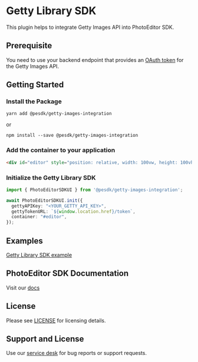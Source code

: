 # Getty Library SDK

This plugin helps to integrate Getty Images API into PhotoEditor SDK.

## Prerequisite

You need to use your backend endpoint that provides an [OAuth token](https://developer.gettyimages.com/docs/oauth-2.0/) for the Getty Images API.

## Getting Started

### Install the Package

```shell
yarn add @pesdk/getty-images-integration
```
or 
```
npm install --save @pesdk/getty-images-integration
```

### Add the container to your application

```html
<div id="editor" style="position: relative, width: 100vw, height: 100vh" />
```

### Initialize the Getty Library SDK

```typescript
import { PhotoEditorSDKUI } from '@pesdk/getty-images-integration';

await PhotoEditorSDKUI.init({
  gettyAPIKey: "<YOUR_GETTY_API_KEY>",
  gettyTokenURL: `${window.location.href}/token`,
  container: "#editor",
});
```

## Examples

[Getty Library SDK example](https://github.com/imgly/pesdk-web-integrations/tree/main/integrations/getty-images/example)

## PhotoEditor SDK Documentation
Visit our [docs](https://img.ly/docs/pesdk/)

## License
Please see [LICENSE](https://github.com/imgly/pesdk-web-integrations/tree/main/integrations/getty-images/LICENSE.md) for licensing details.

## Support and License
Use our [service desk](https://img.ly/support) for bug reports or support requests.
